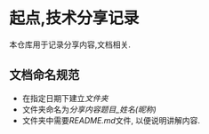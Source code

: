 # 起点,技术分享记录

本仓库用于记录分享内容,文档相关.

## 文档命名规范

* 在指定日期下建立*文件夹*
* 文件夹命名为*分享内容题目_姓名(昵称)*
* 文件夹中需要*README.md*文件, 以便说明讲解内容. 